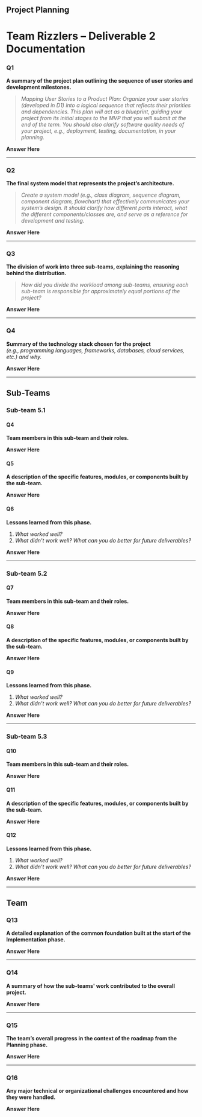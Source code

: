 ## Project Planning
# Team  Rizzlers – Deliverable 2 Documentation
### Q1
**A summary of the project plan outlining the sequence of user stories and development milestones.**  
> _Mapping User Stories to a Product Plan: Organize your user stories (developed in D1) into a logical sequence that reflects their priorities and dependencies. This plan will act as a blueprint, guiding your project from its initial stages to the MVP that you will submit at the end of the term. You should also clarify software quality needs of your project, e.g., deployment, testing, documentation, in your planning._

**Answer Here**

---

### Q2
**The final system model that represents the project’s architecture.**  
> _Create a system model (e.g., class diagram, sequence diagram, component diagram, flowchart) that effectively communicates your system’s design. It should clarify how different parts interact, what the different components/classes are, and serve as a reference for development and testing._

**Answer Here**

---

### Q3
**The division of work into three sub-teams, explaining the reasoning behind the distribution.**  
> _How did you divide the workload among sub-teams, ensuring each sub-team is responsible for approximately equal portions of the project?_

**Answer Here**

---

### Q4
**Summary of the technology stack chosen for the project**  
_(e.g., programming languages, frameworks, databases, cloud services, etc.) and why._

**Answer Here**

---

## Sub-Teams

### Sub-team 5.1

#### Q4
**Team members in this sub-team and their roles.**

**Answer Here**

#### Q5
**A description of the specific features, modules, or components built by the sub-team.**

**Answer Here**

#### Q6
**Lessons learned from this phase.**  
1. *What worked well?*  
2. *What didn’t work well? What can you do better for future deliverables?*

**Answer Here**

---

### Sub-team 5.2

#### Q7
**Team members in this sub-team and their roles.**

**Answer Here**

#### Q8
**A description of the specific features, modules, or components built by the sub-team.**

**Answer Here**

#### Q9
**Lessons learned from this phase.**  
1. *What worked well?*  
2. *What didn’t work well? What can you do better for future deliverables?*

**Answer Here**

---

### Sub-team 5.3

#### Q10
**Team members in this sub-team and their roles.**

**Answer Here**

#### Q11
**A description of the specific features, modules, or components built by the sub-team.**

**Answer Here**

#### Q12
**Lessons learned from this phase.**  
1. *What worked well?*  
2. *What didn’t work well? What can you do better for future deliverables?*

**Answer Here**

---

## Team

### Q13
**A detailed explanation of the common foundation built at the start of the Implementation phase.**

**Answer Here**

---

### Q14
**A summary of how the sub-teams' work contributed to the overall project.**

**Answer Here**

---

### Q15
**The team’s overall progress in the context of the roadmap from the Planning phase.**

**Answer Here**

---

### Q16
**Any major technical or organizational challenges encountered and how they were handled.**

**Answer Here**